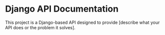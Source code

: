 # Django API Documentation

This project is a Django-based API designed to provide [describe what your API does or the problem it solves].
